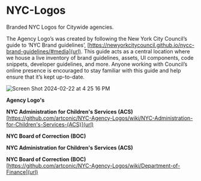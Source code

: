 # NYC-Logos
Branded NYC Logos for Citywide agencies.

The Agency Logo’s was created by following the New York City Council’s guide to ‘NYC Brand guidelines’, [https://newyorkcitycouncil.github.io/nycc-brand-guidelines/#media](url). This guide acts as a central location where we house a live inventory of brand guidelines, assets, UI components, code snippets, developer guidelines, and more. Anyone working with Council’s online presence is encouraged to stay familiar with this guide and help ensure that it’s kept up-to-date.

![Screen Shot 2024-02-22 at 4 25 16 PM](https://github.com/artconic/NYC-Agency-Logos/assets/33140773/701aaac0-74d0-4f55-928f-887c01feb675)


**Agency Logo's**

**NYC Administration for Children's Services (ACS)**  
[https://github.com/artconic/NYC-Agency-Logos/wiki/NYC-Administration-for-Children's-Services-(ACS)](url)

**NYC Board of Correction (BOC)**    

**NYC Administration for Children's Services (ACS)**  

**NYC Board of Correction (BOC)**    
[https://github.com/artconic/NYC-Agency-Logos/wiki/Department-of-Finance](url)


